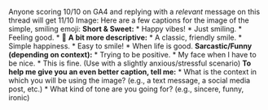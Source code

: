 Anyone scoring 10/10 on GA4 and replying with a _relevant_ message on this
thread will get 11/10
Image: Here are a few captions for the image of the simple, smiling emoji:
**Short & Sweet:** * Happy vibes! * Just smiling. * Feeling good. * 🙂 **A bit
more descriptive:** * A classic, friendly smile. * Simple happiness. * Easy to
smile! * When life is good. **Sarcastic/Funny (depending on context):** *
Trying to be positive. * My face when I have to be nice. * This is fine. (Use
with a slightly anxious/stressful scenario) **To help me give you an even
better caption, tell me:** * What is the context in which you will be using
the image? (e.g., a text message, a social media post, etc.) * What kind of
tone are you going for? (e.g., sincere, funny, ironic)